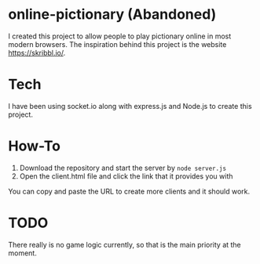# online-pictionary (Abandoned) 
I created this project to allow people to play pictionary online in most
modern browsers. The inspiration behind this project is the website https://skribbl.io/.

# Tech
I have been using socket.io along with express.js and Node.js to create this project. 

# How-To
1) Download the repository and start the server by ```node server.js``` 
2) Open the client.html file and click the link that it provides you with

You can copy and paste the URL to create more clients and it should work.

# TODO
There really is no game logic currently, so that is the main priority at the moment.
